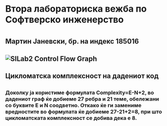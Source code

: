 <h1>Втора лабораториска вежба по Софтверско инженерство<h1>
<h2>Мартин Јаневски, бр. на индекс 185016<h2>

![SILab2 Control Flow Graph](https://user-images.githubusercontent.com/81410621/120121832-f939a000-c1a5-11eb-8b82-027d0bb64bc2.png)

<h2>Цикломатска комплексност на дадениот код<h2>
<h3>Доколку ја користиме формулата Complexity=E-N+2, во дадениот граф ќе добиеме 27 ребра и 21 темe, обележани со буквите E и N соодветно. Откако ќе ги замениме вредностите во формулата ќе добиеме 27-21+2=8, при што цикломатската комплексност се добива дека е 8.<h3>
  

